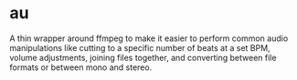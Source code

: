 au
==

A thin wrapper around ffmpeg to make it easier to perform common audio manipulations like cutting to a specific number of beats at a set BPM, volume adjustments, joining files together, and converting between file formats or between mono and stereo.
